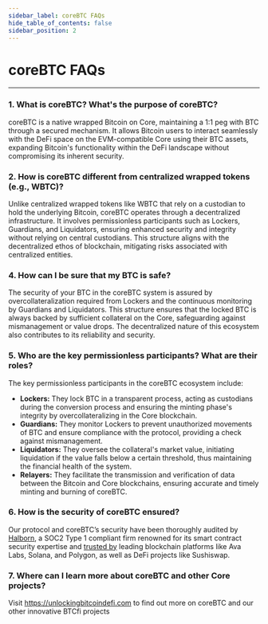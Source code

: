 ```yaml
---
sidebar_label: coreBTC FAQs
hide_table_of_contents: false
sidebar_position: 2
---
```


# coreBTC FAQs
---

### 1. What is coreBTC? What's the purpose of coreBTC?
coreBTC is a native wrapped Bitcoin on Core, maintaining a 1:1 peg with BTC through a secured mechanism. It allows Bitcoin users to interact seamlessly with the DeFi space on the EVM-compatible Core using their BTC assets, expanding Bitcoin's functionality within the DeFi landscape without compromising its inherent security.

### 2. How is coreBTC different from centralized wrapped tokens (e.g., WBTC)?
Unlike centralized wrapped tokens like WBTC that rely on a custodian to hold the underlying Bitcoin, coreBTC operates through a decentralized infrastructure. It involves permissionless participants such as Lockers, Guardians, and Liquidators, ensuring enhanced security and integrity without relying on central custodians. This structure aligns with the decentralized ethos of blockchain, mitigating risks associated with centralized entities.

### 4. How can I be sure that my BTC is safe?
The security of your BTC in the coreBTC system is assured by overcollateralization required from Lockers and the continuous monitoring by Guardians and Liquidators. This structure ensures that the locked BTC is always backed by sufficient collateral on the Core, safeguarding against mismanagement or value drops. The decentralized nature of this ecosystem also contributes to its reliability and security.

### 5. Who are the key permissionless participants? What are their roles?
The key permissionless participants in the coreBTC ecosystem include:

* **Lockers:** They lock BTC in a transparent process, acting as custodians during the conversion process and ensuring the minting phase's integrity by overcollateralizing in the Core blockchain.
* **Guardians:** They monitor Lockers to prevent unauthorized movements of BTC and ensure compliance with the protocol, providing a check against mismanagement.
* **Liquidators:** They oversee the collateral's market value, initiating liquidation if the value
falls below a certain threshold, thus maintaining the financial health of the system.
* **Relayers:** They facilitate the transmission and verification of data between the Bitcoin and Core blockchains, ensuring accurate and timely minting and burning of coreBTC.

### 6. How is the security of coreBTC ensured?
Our protocol and coreBTC’s security have been thoroughly audited by [Halborn](https://www.halborn.com/), a SOC2 Type 1 compliant firm renowned for its smart contract security expertise and [trusted by](https://www.halborn.com/about/who-trusts-us) leading blockchain platforms like Ava Labs, Solana, and Polygon, as well as DeFi projects like Sushiswap.

### 7. Where can I learn more about coreBTC and other Core projects?
Visit https://unlockingbitcoindefi.com to find out more on coreBTC and our other innovative BTCfi projects
